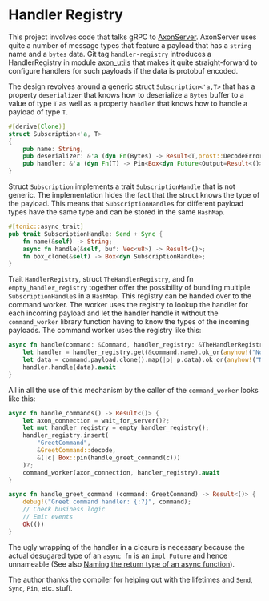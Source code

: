 # Handler Registry

This project involves code that talks gRPC to [AxonServer](https://axoniq.io/product-overview/axon-server). AxonServer uses quite a number of message types that feature a payload that has a `string` name and a `bytes` data. Git tag `handler-registry` introduces a HandlerRegistry in module [axon_utils](https://github.com/jeroenvanmaanen/rustic-dendrite/blob/handler-registry/src/axon_utils/mod.rs) that makes it quite straight-forward to configure handlers for such payloads if the data is protobuf encoded.

The design revolves around a generic struct `Subscription<'a,T>` that has a property `deserializer` that knows how to deserialize a `Bytes` buffer to a value of type `T` as well as a property `handler` that knows how to handle a payload of type `T`.

```rust
#[derive(Clone)]
struct Subscription<'a, T>
{
    pub name: String,
    pub deserializer: &'a (dyn Fn(Bytes) -> Result<T,prost::DecodeError> + Sync),
    pub handler: &'a (dyn Fn(T) -> Pin<Box<dyn Future<Output=Result<()>> + Send>> + Sync),
}
```

Struct `Subscription` implements a trait `SubscriptionHandle` that is not generic. The implementation hides the fact that the struct knows the type of the payload. This means that `SubscriptionHandle`s for different payload types have the same type and can be stored in the same `HashMap`.

```rust
#[tonic::async_trait]
pub trait SubscriptionHandle: Send + Sync {
    fn name(&self) -> String;
    async fn handle(&self, buf: Vec<u8>) -> Result<()>;
    fn box_clone(&self) -> Box<dyn SubscriptionHandle>;
}
```

Trait `HandlerRegistry`, struct `TheHandlerRegistry`, and fn `empty_handler_registry` together offer the possibility of bundling multiple `SubscriptionHandle`s in a `HashMap`. This registry can be handed over to the command worker. The worker uses the registry to lookup the handler for each incoming payload and let the handler handle it without the `command_worker` library function having to know the types of the incoming payloads. The command worker uses the registry like this:

```rust
async fn handle(command: &Command, handler_registry: &TheHandlerRegistry) -> Result<()> {
    let handler = handler_registry.get(&command.name).ok_or(anyhow!("No handler for: {:?}", command.name))?;
    let data = command.payload.clone().map(|p| p.data).ok_or(anyhow!("No payload data for: {:?}", command.name))?;
    handler.handle(data).await
}
```

All in all the use of this mechanism by the caller of the `command_worker` looks like this:

```rust
async fn handle_commands() -> Result<()> {
    let axon_connection = wait_for_server()?;
    let mut handler_registry = empty_handler_registry();
    handler_registry.insert(
        "GreetCommand",
        &GreetCommand::decode,
        &(|c| Box::pin(handle_greet_command(c)))
    )?;
    command_worker(axon_connection, handler_registry).await
}

async fn handle_greet_command (command: GreetCommand) -> Result<()> {
    debug!("Greet command handler: {:?}", command);
    // Check business logic
    // Emit events
    Ok(())
}
```

The ugly wrapping of the handler in a closure is necessary because the actual desugared type of an `async fn` is an `impl Future` and hence unnameable (See also [Naming the return type of an async function](https://internals.rust-lang.org/t/naming-the-return-type-of-an-async-function/10085)).

The author thanks the compiler for helping out with the lifetimes and `Send`, `Sync`, `Pin`, etc. stuff.